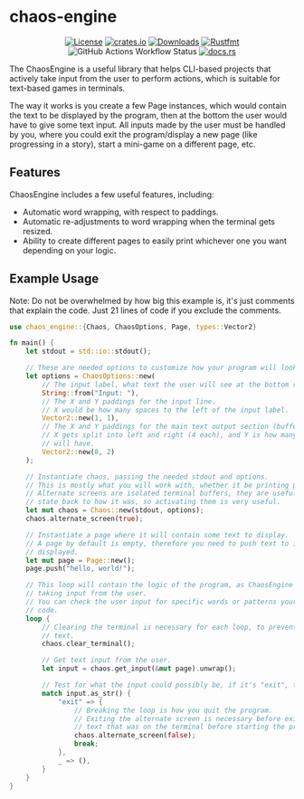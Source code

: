 # chaos-engine

<div align="center">

[![License](https://img.shields.io/crates/l/chaos-engine?style=square&color=red)](https://crates.io/crates/chaos-engine)
[![crates.io](https://img.shields.io/crates/v/chaos-engine?style=square&color=red)](https://crates.io/crates/chaos-engine)
[![Downloads](https://img.shields.io/crates/d/chaos-engine?style=square&color=red)](https://crates.io/crates/chaos-engine)
[![Rustfmt](https://img.shields.io/badge/style-rustfmt-ff69b4?style=square&color=red)](https://github.com/rust-lang/rustfmt)
![GitHub Actions Workflow Status](https://img.shields.io/github/actions/workflow/status/recleun/chaos-engine/rust.yml?style=square)
[![docs.rs](https://img.shields.io/docsrs/chaos-engine?style=square)](https://docs.rs/chaos-engine)

</div>

The ChaosEngine is a useful library that helps CLI-based projects that actively take input from the user to perform actions, which is suitable for text-based games in terminals.

The way it works is you create a few Page instances, which would contain the text to be displayed by the program, then at the bottom the user would have to give some text input. All inputs made by the user must be handled by you, where you could exit the program/display a new page (like progressing in a story), start a mini-game on a different page, etc.

## Features
ChaosEngine includes a few useful features, including:

- Automatic word wrapping, with respect to paddings.
- Automatic re-adjustments to word wrapping when the terminal gets resized.
- Ability to create different pages to easily print whichever one you want depending on your logic.

## Example Usage
Note: Do not be overwhelmed by how big this example is, it's just comments that explain the code. Just 21 lines of code if you exclude the comments.

```rs
use chaos_engine::{Chaos, ChaosOptions, Page, types::Vector2}

fn main() {
    let stdout = std::io::stdout();

    // These are needed options to customize how your program will look.
    let options = ChaosOptions::new(
        // The input label, what text the user will see at the bottom right before the input.
        String::from("Input: "),
        // The X and Y paddings for the input line.
        // X would be how many spaces to the left of the input label.
        Vector2::new(1, 1),
        // The X and Y paddings for the main text output section (buffer).
        // X gets split into left and right (4 each), and Y is how many spaces from the top the text
        // will have.
        Vector2::new(8, 2)
    );

    // Instantiate chaos, passing the needed stdout and options.
    // This is mostly what you will work with, whether it be printing pages, taking input, etc.
    // Alternate screens are isolated terminal buffers, they are useful to restore the terminal
    // state back to how it was, so activating them is very useful.
    let mut chaos = Chaos::new(stdout, options);
    chaos.alternate_screen(true);

    // Instantiate a page where it will contain some text to display.
    // A page by default is empty, therefore you need to push text to it so it gets properly
    // displayed.
    let mut page = Page::new();
    page.push("hello, world!");

    // This loop will contain the logic of the program, as ChaosEngine works by repeatedly
    // taking input from the user.
    // You can check the user input for specific words or patterns yourself, then execute some
    // code.
    loop {
        // Clearing the terminal is necessary for each loop, to prevent printing over existing
        // text.
        chaos.clear_terminal();

        // Get text input from the user.
        let input = chaos.get_input(&mut page).unwrap();

        // Test for what the input could possibly be, if it's "exit", then quit the program.
        match input.as_str() {
            "exit" => {
                // Breaking the loop is how you quit the program.
                // Exiting the alternate screen is necessary before exiting to restore back the
                // text that was on the terminal before starting the program.
                chaos.alternate_screen(false);
                break;
            },
            _ => (),
        }
    }
}
```
